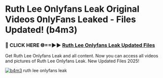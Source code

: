 # Ruth Lee Onlyfans Leak Original Videos 0nlyFans Leaked - Files Updated! (b4m3)

<h3>🔴 CLICK HERE 🌐==►► <a href="https://tinyurl.com/2jnfzry5" rel="nofollow">Ruth Lee Onlyfans Leak Updated Files</a></h3>

Get Ruth Lee Onlyfans Leak and all content. Now you can access all videos and pictures of Ruth Lee Onlyfans Leak. New Updated Files 2025!

[![b4m3](https://i.imgur.com/GyGTBgg.gif)](https://tinyurl.com/2jnfzry5)
ruth lee onlyfans leak